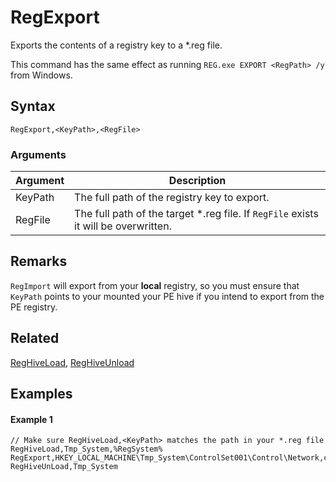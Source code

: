 # RegExport

Exports the contents of a registry key to a *.reg file.

This command has the same effect as running `REG.exe EXPORT <RegPath> /y` from Windows.

## Syntax

```pebakery
RegExport,<KeyPath>,<RegFile>
```

### Arguments

| Argument | Description |
| --- | --- |
| KeyPath | The full path of the registry key to export. |
| RegFile | The full path of the target *.reg file. If `RegFile` exists it will be overwritten. |

## Remarks

`RegImport` will export from your **local** registry, so you must ensure that `KeyPath` points to your mounted your PE hive if you intend to export from the PE registry.

## Related

[RegHiveLoad](./RegHiveLoad.md), [RegHiveUnload](./RegHiveUnload.md)

## Examples

#### Example 1

```pebakery
// Make sure RegHiveLoad,<KeyPath> matches the path in your *.reg file
RegHiveLoad,Tmp_System,%RegSystem%
RegExport,HKEY_LOCAL_MACHINE\Tmp_System\ControlSet001\Control\Network,c:\myFile.reg
RegHiveUnLoad,Tmp_System
```